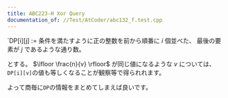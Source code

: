 ```yaml
---
title: ABC223-H Xor Query
documentation_of: //Test/AtCoder/abc132_f.test.cpp
---
```


`DP[i][j] := 条件を満たすように正の整数を前から順番に $i$ 個並べた、 最後の要素が $j$ であるような通り数。

とする。 $\lfloor \frac{n}{v} \rfloor$ が同じ値になるような $v$ については、 `DP[i][v]`の値も等しくなることが観察等で得られれます。

よって商毎に`DP`の情報をまとめてしまえば良いです。

